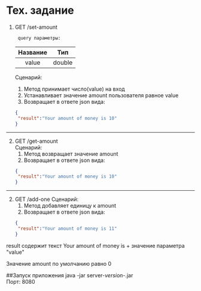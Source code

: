 # Тех. задание

1. GET /set-amount  
   ```
    query параметры:
   ```
   | Название      | Тип       |
   | :-----------: |:---------:|
   | value         | double    |
   
   Сценарий:  
   1. Метод принимает число(value) на вход  
   2. Устанавливает значение amount пользователя равное value    
   3. Возвращает в ответе json вида:  
   ```json
   {  
    "result":"Your amount of money is 10"  
   }  
   ```  
---
2. GET /get-amount   
Сценарий:
   1. Метод возвращает значение amount
   2. Возвращает в ответе json вида:
   ```json
   {
    "result":"Your amount of money is 10"
   }
   ```

---
2. GET /add-one
Сценарий:
   1. Метод добавляет единицу к amount
   2. Возвращает в ответе json вида:
   ```json
   {
    "result":"Your amount of money is 11"
   }
   ```  

result содержит текст Your amount of money is + значение параметра "value"

Значение amount по умолчанию равно 0

##Запуск приложения
java -jar server-*version*-.jar  
Порт: 8080